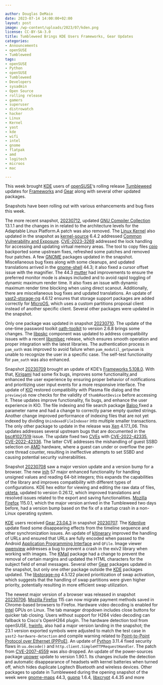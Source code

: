 ```yaml
---

author: Douglas DeMaio 
date: 2023-07-14 14:00:00+02:00
layout: post
image: /wp-content/uploads/2023/07/kden.png
license: CC-BY-SA-3.0
title: Tumbleweed Brings KDE Users Frameworks, Gear Updates
categories:
- Announcements
- openSUSE
- Tumbleweed
tags:
- openSUSE
- Python
- openSUSE
- Tumbleweed
- Developers
- sysadmin
- Open Source
- rolling release
- gamers
- superuser
- distrowatch
- hacker
- Linux
- Kernel
- yast
- kde
- wifi
- intel
- gnome
- flatpak
- amd
- logitech
- microos
- mac

---
```


This week brought [KDE](https://kde.org) users of [openSUSE](https://get.opensuse.org/)‘s rolling release [Tumbleweed](https://get.opensuse.org/tumbleweed/) updates for  [Frameworks](https://kde.org/announcements/frameworks/5/5.108.0/) and [Gear](https://kde.org/announcements/gear/23.04.3/) along with several other updated packages.

Snapshots have been rolling out with various enhancements and bug fixes this week.

The more recent snapshot, [20230712](https://lists.opensuse.org/archives/list/factory@lists.opensuse.org/thread/K364RTOIQ64CDQYTKT7KVLNZHPGYQGR5/), updated [GNU Compiler Collection](https://gcc.gnu.org/) 13.1.1 and the changes in in related to the architecture levels for the Adaptable Linux Platform.A patch was also removed. The [Linux Kernel](https://www.kernel.org/) also updated in the snapshot as [kernel-source](https://www.kernel.org/) 6.4.2 addressed [Common Vulnerability and Exposure](https://en.wikipedia.org/wiki/Common_Vulnerabilities_and_Exposures). [CVE-2023-3269](https://www.suse.com/security/cve/CVE-2023-3269.html) addressed the lock handling for accessing and updating virtual memory areas. The tool to copy files [cpio](https://www.gnu.org/software/cpio/) backported some upstream fixes, refreshed some patches and removed four patches. A few [GNOME](https://www.gnome.org/) packages updated in the snapshot. Miscellaneous bug fixes along with some cleanups, and updated translations arrived in the [gnome-shell](https://wiki.gnome.org/Projects/GnomeShell) 44.3; it also fixed a cursor offset issue with the magnifier. The 44.3 [mutter](https://gitlab.gnome.org/GNOME/mutter) had improvements to ensure the preferred monitor mode is always included and to avoid rapid toggling of dynamic maximum render time. It also fixes an issue with dynamic maximum render time blocking when using direct scanout. Additionally, there are miscellaneous bug fixes and updated translations. An update of [yast2-storage-ng](https://github.com/yast/yast-storage-ng) 4.6.12 ensures that storage support packages are added correctly for [MicroOS](https://get.opensuse.org/microos/), which uses a custom partitions proposal client instead of another specific client. Several other packages were updated in the snapshot.

Only one package was updated in snapshot [20230710](https://lists.opensuse.org/archives/list/factory@lists.opensuse.org/thread/GTH3UH26MLM7CUTWY7LXSWXKZ6Y5KZLD/). The update of the one-time password toolkit [oath-toolkit](https://www.nongnu.org/oath-toolkit/) to version 2.6.8 brings some changes. The [libpskc](https://www.nongnu.org/oath-toolkit/libpskc-api/pskc-tutorial-library.html) component was updated to address compatibility issues with a  recent [libxmlsec](https://www.aleksey.com/xmlsec/index.html) release, which ensures smooth operation and proper integration with the latest libraries. The authentication process in `pam_oath` was improved to avoid failure when `pam_modutil_getpwnam` is unable to recognize the user in a specific case. The self-test functionality for `pam_oath` was also enhanced.

Snapshot [20230709](https://lists.opensuse.org/archives/list/factory@lists.opensuse.org/thread/4LEUM2LBBQWN5CBAESOKRB532LO7IJPH/) brought an update of KDE’s [Frameworks 5.108.0](https://kde.org/announcements/frameworks/5/5.108.0/). With that, [Kirigami](https://github.com/KDE/kirigami) had some fix bugs, improves some functionality,and enhanced the user experience by ensuring proper behavior of notifications and prioritizing user input events for a more responsive interface. The update of [KIO](https://api.kde.org/frameworks/kio/html/index.html) restored compatibility with Plasma file dialog and the `previewjob` now checks for the validity of `thumbRootDevice` before accessing it. These updates improve functionality, fix bugs, and enhance the user experience in KIO. The file indexing and file search package [Baloo ](https://community.kde.org/Baloo) fixed a parameter name and had a change to correctly parse empty quoted strings. Another change improved performance of indexing files that are not yet indexed by dividing `UnindexedFileIndexer` into multiple smaller transactions. The only other package to update in the release was [Xen](https://xenproject.org/) 4.17.1_06. This updates addresses several upstream bugs that are documented in the [bsc#1027519](https://bugzilla.opensuse.org/show_bug.cgi?id=1027519) issue. The update fixed two [CVEs](https://en.wikipedia.org/wiki/Common_Vulnerabilities_and_Exposures) with [CVE-2022-42335](https://www.suse.com/security/cve/CVE-2022-42335.html), [CVE-2022-42336](https://www.suse.com/security/cve/CVE-2022-42336.html). The latter CVE addresses the mishandling of guest SSBD selection on [AMD](https://www.amd.com/) hardware, where a guest can under or overflow the per-core thread counter, resulting in ineffective attempts to set SSBD and causing potential security vulnerabilities.

Snapshot [20230708](https://lists.opensuse.org/archives/list/factory@lists.opensuse.org/thread/TTB6FZ2MMSUBKZQ2FPGMH2JIXCYDGP23/) saw a major version update and a version bump for a browser. The new [inih](https://github.com/benhoyt/inih) 57 major enhanced functionality for handling unsigned values and reading 64-bit integers; this expands the capabilities of the library and improves compatibility with different types of configurations. KDE hex editor for viewing and editing the raw data of files, [okteta](https://kde.org/applications/utilities/okteta/), updated to version 0.26.12, which improved translations and resolved issues related to the export and saving functionalities. [Mozilla Firefox](https://www.mozilla.org) 115.0.1, which the major version arrived in the Tumbleweed two days before, had a version bump based on the fix of a startup crash in a non-Linux operating system.

[KDE](https://kde.org) users received [Gear 23.04.3](https://kde.org/announcements/gear/23.04.3/) in snapshot [20230707](https://lists.opensuse.org/archives/list/factory@lists.opensuse.org/thread/GE7I2H75DB2MXJEHKGLEJFYZSQSM4CIL/). The [Kdenlive](https://kdenlive.org/en/) update fixed some disappearing effects from the timeline sequence and other synchronization issues. An update of [kitinerary](https://apps.kde.org/itinerary/) improved the handling of URLs and ensured that URLs are fully encoded when passed to the Android [Application Programming Interface](https://en.wikipedia.org/wiki/API) and `QFile`. Image viewer [gwenview](https://apps.kde.org/gwenview/) addresses a bug to prevent a crash in the exiv2 library when working with images. The [KMail](https://apps.kde.org/kmail2/) package had a change to prevent the removal of certain margins and updated the HTML characters for the subject field of email messages. Several other [Gear](https://kde.org/announcements/gear/23.04.3/) packages updated in the snapshot, but only one other package outside the [KDE](https://kde.org) packages updated. The [libstorage-ng](https://github.com/openSUSE/libstorage-ng) 4.5.122 placed prioritization of swap activation, which suggests that the handling of swap partitions were given higher priority, potentially resulting in more efficient swap utilization.
	
The newest major version of a browser was released in snapshot [20230706](https://lists.opensuse.org/archives/list/factory@lists.opensuse.org/thread/NAPCDHWTXJLVWVMMGNP7VV3HZOPJZPY2/). [Mozilla Firefox](https://www.mozilla.org) 115 can now migrate payment methods saved in Chrome-based browsers to Firefox. Hardware video decoding is enabled for [Intel](https://www.intel.com/) GPUs on Linux. The tab manager dropdown includes close buttons for quicker tab closing. Users without support for H264 video decoding can fallback to Cisco's OpenH264 plugin. The hardware detection tool from openSUSE, [hwinfo](https://github.com/openSUSE/hwinfo), also had a major version landing in the snapshot; the 23.1 version exported symbols were adjusted to match the test case in `yast2-hardware-detection` and compile warning related to [Point-to-Point Protocol over Ethernet (PPPoE)](https://en.wikipedia.org/wiki/Point-to-Point_Protocol_over_Ethernet). An update of [Python](https://www.python.org/) 3.11.4 fixed security flaws in `uu.decode()` and `http.client.SimpleHTTPRequestHandler`. The patch from [CVE-2007-4559](https://www.suse.com/security/cve/CVE-2007-4559.html) was also dropped. An update of the power-sources package [upower](https://upower.freedesktop.org/) update to version 1.90.1. Its changes include the detection and automatic disappearance of headsets with kernel batteries when turned off, which hides duplicate Logitech Bluetooth and wireless devices. Other packages to update in Tumbleweed during the opening snapshot of the week were [gnome-maps](https://gitlab.gnome.org/GNOME/gnome-maps) 44.3, [gupnp](https://gitlab.gnome.org/GNOME/gupnp) 1.6.4, [libxcrypt](https://github.com/besser82/libxcrypt/) 4.4.35 and more


<meta name="openSUSE, Tumbleweed, Developers, sysadmin, user, Open Source, rolling release, gamers, superuser, distrowatch, hacker, Linux, Kernel, wifi, microos, python, hwinfo, logitech, intel, amd, pppoe" content="HTML,CSS,XML,JavaScript">
